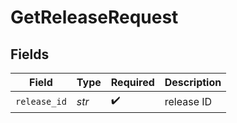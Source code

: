 # GetReleaseRequest


## Fields

| Field              | Type               | Required           | Description        |
| ------------------ | ------------------ | ------------------ | ------------------ |
| `release_id`       | *str*              | :heavy_check_mark: | release ID         |
